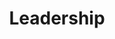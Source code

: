 ---
templateKey: 'leadership'
path: /leadership
image: ../img/home.png
title: Leadership
subheading: Meet our 2023-2024 Executive Board and Committee Chairs

positions:
  exec:
    - image: /img/brothers/rho/207.jpg
      text: > # we use text/major instead of name/position just cuz lazy and re-use code lol
        Sam Chan
      major: > 
        Co-Regent
    - image: /img/brothers/rho/201.jpg
      text: >
        Kai Alcayde
      major: > 
        Co-Regent
    - image: /img/brothers/sigma/222.jpg
      text: >
        Tracy Nguyen
      major: > 
        Corresponding Secretary
    - image: /img/brothers/rho/196.jpg
      text: >
        Angela Liu
      major: > 
        Marshal
    - image: /img/brothers/sigma/209.jpg
      text: >
        Alan Vuong
      major: > 
        Treasurer
    - image: /img/brothers/rho/199.jpg
      text: >
        Christina Pham
      major: > 
        Scribe
    - image: /img/brothers/rho/203.jpg
      text: >
        Krish Shah
      major: > 
        Inner Guard
    - image: /img/brothers/rho/200.jpg
      text: >
        Darren Huai
      major: > 
        Outer Guard
  chairs:
    - image: /img/brothers/sigma/210.jpg
      text: >
        Annie Cen
      major: > 
        Co-External Affairs Chair
    - image: /img/brothers/sigma/216.jpg
      text: >
        Kelly Tran
      major: > 
        Co-External Affairs Chair
    - image: /img/brothers/sigma/213.jpg
      text: >
        Clara Lee
      major: > 
        Co-Rush Chair
    # - image: /img/brothers/sigma/210.jpg      // TODO:Fill in with Teresa later
    #   text: >
    #     Annie Cen
    #   major: > 
    #     Co-Rush Chair
    - image: /img/brothers/sigma/209.jpg
      text: >
        Alan Vuong
      major: > 
        Co-Webmaster
    - image: /img/brothers/sigma/217.jpg
      text: >
        Kelly Yu
      major: > 
        Co-Webmaster
    # - image: /img/brothers/pi/194.jpeg    // TODO: Don't have one yet
    #   text: >
    #     Wyatt Babcock
    #   major: > 
    #     Projects Chair
    - image: /img/brothers/tau/230.jpeg
      text: >
        Lana Dang
      major: > 
        Service Chair
    - image: /img/brothers/tau/226.jpeg
      text: >
        Emma Buxton
      major: > 
        Fundraising Chair
    - image: /img/brothers/rho/198.jpg
      text: >
        Annie Wang
      major: > 
        Professional Fraternity Council Chair
    - image: /img/brothers/sigma/212.jpg
      text: >
        Cheryl Lim
      major: > 
        Co-Brotherhood Chair
    - image: /img/brothers/sigma/220.jpg
      text: >
        Ryan Ung
      major: > 
        Co-Brotherhood Chair
    - image: /img/brothers/sigma/214.jpg
      text: >
        Jack Lin
      major: > 
        Co-Professional Development Chair
    - image: /img/brothers/sigma/215.jpg
      text: >
        Jason Co
      major: > 
        Co-Professional Development Chair
    - image: /img/brothers/rho/208.jpg
      text: >
        Victoria Ignacio
      major: > 
        Historian

---